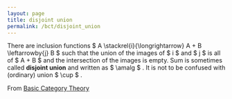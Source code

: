 ```yaml
---
layout: page
title: disjoint union
permalink: /bct/disjoint_union
---
```

There are inclusion functions $ A \stackrel{i}{\longrightarrow} A + B \leftarrowby{j} B $ such that the union of the images of $ i $ and $ j $ is all of $ A + B $ and the intersection of the images is empty. Sum is sometimes called **disjoint union** and written as $ \amalg $ . It is not to be confused with (ordinary) union $ \cup $ .


From [Basic Category Theory](https://mathgloss.github.io/MathGloss/bct.html)